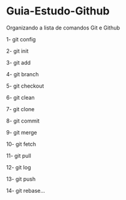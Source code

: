 # Guia-Estudo-Github
Organizando a lista de comandos Git e Github

1- git config

2- git init

3- git add

4- git branch

5- git checkout

6- git clean

7- git clone

8- git commit

9- git merge

10- git fetch

11- git pull

12- git log

13- git push

14- git rebase...
